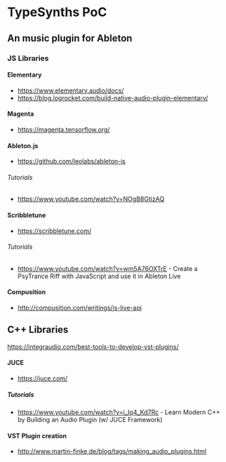 # TypeSynths PoC
## An music plugin for Ableton


### JS Libraries

#### Elementary
- https://www.elementary.audio/docs/
- https://blog.logrocket.com/build-native-audio-plugin-elementary/


#### Magenta
- https://magenta.tensorflow.org/


#### Ableton.js
- https://github.com/leolabs/ableton-js

###### Tutorials
- https://www.youtube.com/watch?v=NOgB8GtizAQ


#### Scribbletune
- https://scribbletune.com/

###### Tutorials
- https://www.youtube.com/watch?v=wm5A76OXTrE - Create a PsyTrance Riff with JavaScript and use it in Ableton Live


#### Compusition
- http://compusition.com/writings/js-live-api

## C++ Libraries

https://integraudio.com/best-tools-to-develop-vst-plugins/

#### JUCE
- https://juce.com/
##### Tutorials
- https://www.youtube.com/watch?v=i_Iq4_Kd7Rc - Learn Modern C++ by Building an Audio Plugin (w/ JUCE Framework) 

#### VST Plugin creation
- http://www.martin-finke.de/blog/tags/making_audio_plugins.html



